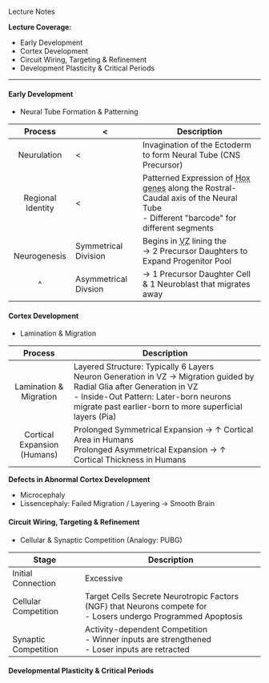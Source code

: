 Lecture Notes

**Lecture Coverage:**
- Early Development
- Cortex Development
- Circuit Wiring, Targeting & Refinement
- Development Plasticity & Critical Periods

---
#### **Early Development**
- Neural Tube Formation & Patterning

|      Process      | <                    | Description                                                                                                                                                                        |
| :---------------: | -------------------- | ---------------------------------------------------------------------------------------------------------------------------------------------------------------------------------- |
|    Neurulation    | <                    | Invagination of the Ectoderm to form Neural Tube (CNS Precursor)                                                                                                                   |
| Regional Identity | <                    | Patterned Expression of <abbr Title="Transcription Factor genes">Hox genes</abbr> along the Rostral-Caudal axis of the Neural Tube<br>- Different "barcode" for different segments |
| <br>Neurogenesis  | Symmetrical Division | Begins in <abbr Title="Ventricular Zone">VZ</abbr> lining the <br>→ 2 Precursor Daughters to Expand Progenitor Pool                                                                |
|         ^         | Asymmetrical Divsion | → 1 Precursor Daughter Cell & 1 Neuroblast that migrates away                                                                                                                      |


#### **Cortex Development**
- Lamination & Migration

|            Process             | Description                                                                                                                                                                                                                      |
| :----------------------------: | -------------------------------------------------------------------------------------------------------------------------------------------------------------------------------------------------------------------------------- |
|   Lamination &<br>Migration    | Layered Structure: Typically 6 Layers<br>Neuron Generation in VZ → Migration guided by Radial Glia after Generation in VZ<br>- Inside-Out Pattern: Later-born neurons migrate past earlier-born to more superficial layers (Pia) |
| Cortical Expansion<br>(Humans) | Prolonged Symmetrical Expansion → ↑ Cortical Area in Humans<br>Prolonged Asymmetrical Expansion → ↑ Cortical Thickness in Humans                                                                                                 |

**Defects in Abnormal Cortex Development**
- Microcephaly
- Lissencephaly: Failed Migration / Layering → Smooth Brain


#### **Circuit Wiring, Targeting & Refinement**
- Cellular & Synaptic Competition (Analogy: PUBG)

| Stage                    | Description                                                                                                      |
| ------------------------ | ---------------------------------------------------------------------------------------------------------------- |
| Initial Connection       | Excessive                                                                                                        |
| Cellular Competition     | Target Cells Secrete Neurotropic Factors (NGF) that Neurons compete for<br>- Losers undergo Programmed Apoptosis |
| <br>Synaptic Competition | Activity-dependent Competition<br>- Winner inputs are strengthened<br>- Loser inputs are retracted               |


#### **Developmental Plasticity & Critical Periods**

